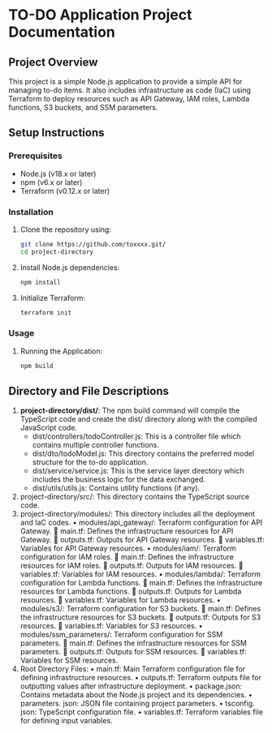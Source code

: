 # TO-DO Application Project Documentation

## Project Overview
This project is a simple Node.js application to provide a simple API for managing to-do items. It also includes infrastructure as code (IaC) using Terraform to deploy resources such as API Gateway, IAM roles, Lambda functions, S3 buckets, and SSM parameters.

## Setup Instructions

### Prerequisites
- Node.js (v18.x or later)
- npm (v6.x or later)
- Terraform (v0.12.x or later)

### Installation
1. Clone the repository using:
   ```sh
   git clone https://github.com/toxxxx.git/
   cd project-directory

2.	Install Node.js dependencies:

    ```sh
    npm install

3.	Initialize Terraform:

    ```sh
    terraform init

### Usage
1.	Running the Application:

    ```sh
    npm build

<!-- ### Deploying Infrastructure
1.	Apply the Terraform configuration:

   ```sh
    terraform apply -->


## Directory and File Descriptions

1.	**project-directory/dist/**: The npm build command will compile the TypeScript code and create the dist/ directory along with the compiled JavaScript code.
    -	dist/controllers/todoController.js: This is a controller file which contains multiple controller functions.
    -	dist/dto/todoModel.js: This directory contains the preferred model structure for the to-do application.
    -	dist/service/service.js: This is the service layer directory which includes the business logic for the data exchanged.
    -	dist/utils/utils.js: Contains utility functions (if any).
2.	project-directory/src/: This directory contains the TypeScript source code.
3.	project-directory/modules/: This directory includes all the deployment and IaC codes.
•	modules/api_gateway/: Terraform configuration for API Gateway.
	main.tf: Defines the infrastructure resources for API Gateway.
	outputs.tf: Outputs for API Gateway resources.
	variables.tf: Variables for API Gateway resources.
•	modules/iam/: Terraform configuration for IAM roles.
	main.tf: Defines the infrastructure resources for IAM roles.
	outputs.tf: Outputs for IAM resources.
	variables.tf: Variables for IAM resources.
•	modules/lambda/: Terraform configuration for Lambda functions.
	main.tf: Defines the infrastructure resources for Lambda functions.
	outputs.tf: Outputs for Lambda resources.
	variables.tf: Variables for Lambda resources.
•	modules/s3/: Terraform configuration for S3 buckets.
	main.tf: Defines the infrastructure resources for S3 buckets.
	outputs.tf: Outputs for S3 resources.
	variables.tf: Variables for S3 resources.
•	modules/ssm_parameters/: Terraform configuration for SSM parameters.
	main.tf: Defines the infrastructure resources for SSM parameters.
	outputs.tf: Outputs for SSM resources.
	variables.tf: Variables for SSM resources.
4.	Root Directory Files:
•	main.tf: Main Terraform configuration file for defining infrastructure resources.
•	outputs.tf: Terraform outputs file for outputting values after infrastructure deployment.
•	package.json: Contains metadata about the Node.js project and its dependencies.
•	parameters. json: JSON file containing project parameters.
•	tsconfig. json: TypeScript configuration file.
•	variables.tf: Terraform variables file for defining input variables.


